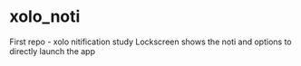 xolo_noti
=========

First repo - xolo nitification study
Lockscreen shows the noti and options to directly launch the app
